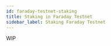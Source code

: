 ```yaml
---
id: faraday-testnet-staking
title: Staking in Faraday Testnet
sidebar_label: Staking Faraday Testnet
---
```


WIP